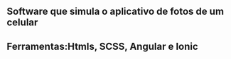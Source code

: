<h2>Software que simula o aplicativo de fotos de um celular</h2>
<h2>Ferramentas:Htmls, SCSS, Angular e Ionic</h2>
